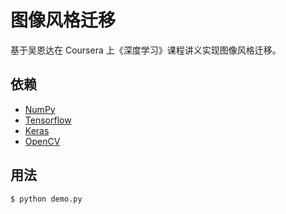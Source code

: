 # 图像风格迁移
基于吴恩达在 Coursera 上《深度学习》课程讲义实现图像风格迁移。

## 依赖

- [NumPy](http://docs.scipy.org/doc/numpy-1.10.1/user/install.html)
- [Tensorflow](https://www.tensorflow.org/versions/r0.8/get_started/os_setup.html)
- [Keras](https://keras.io/#installation)
- [OpenCV](https://opencv-python-tutroals.readthedocs.io/en/latest/)

## 用法

```bash
$ python demo.py
```